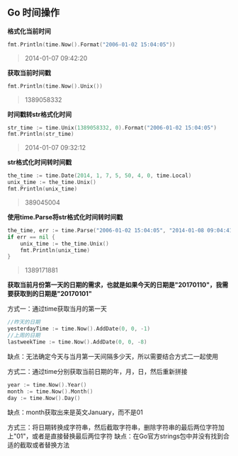 Go 时间操作
---

**格式化当前时间**

```go
fmt.Println(time.Now().Format("2006-01-02 15:04:05"))
```
> 2014-01-07 09:42:20

**获取当前时间戳**

```go
fmt.Println(time.Now().Unix())
```
> 1389058332

**时间戳转str格式化时间**
```go
str_time := time.Unix(1389058332, 0).Format("2006-01-02 15:04:05")
fmt.Println(str_time)
```
> 2014-01-07 09:32:12

**str格式化时间转时间戳**
```go
the_time := time.Date(2014, 1, 7, 5, 50, 4, 0, time.Local)
unix_time := the_time.Unix()
fmt.Println(unix_time)
```
> 389045004

**使用time.Parse将str格式化时间转时间戳**
```go
the_time, err := time.Parse("2006-01-02 15:04:05", "2014-01-08 09:04:41")
if err == nil {
    unix_time := the_time.Unix()
    fmt.Println(unix_time)
}
```
> 1389171881

**获取当前月份第一天的日期的需求，也就是如果今天的日期是"20170110"，我需要获取到的日期是"20170101"**

方式一：通过time获取当月的第一天

```go
//昨天的日期
yesterdayTime := time.Now().AddDate(0, 0, -1)
//上周的日期
lastweekTime := time.Now().AddDate(0, 0, -8)
```
缺点：无法确定今天与当月第一天间隔多少天，所以需要结合方式二一起使用

方式二：通过time分别获取当前日期的年，月，日，然后重新拼接

```go
year := time.Now().Year()
month := time.Now().Month()
day := time.Now().Day()
```
缺点：month获取出来是英文January，而不是01

方式三：将日期转换成字符串，然后截取字符串，删除字符串的最后两位字符加上"01"，或者是直接替换最后两位字符
缺点：在Go官方strings包中并没有找到合适的截取或者替换方法